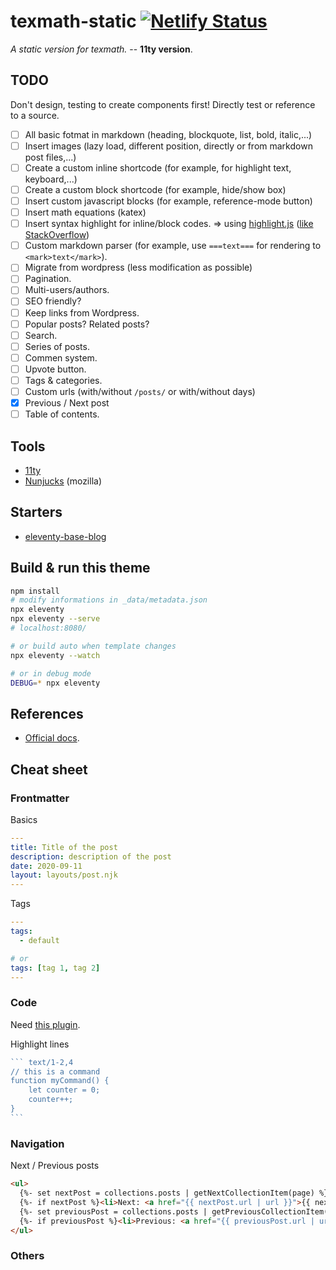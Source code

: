 # texmath-static [![Netlify Status](https://api.netlify.com/api/v1/badges/c187bcca-9464-4b2d-98d3-06982d8c1fe4/deploy-status)](https://app.netlify.com/sites/eloquent-goldstine-e9aa03/deploys)

*A static version for texmath.* -- __11ty version__.

## TODO

Don't design, testing to create components first! Directly test or reference to a source.

- [ ] All basic fotmat in markdown (heading, blockquote, list, bold, italic,...)
- [ ] Insert images (lazy load, different position, directly or from markdown post files,...)
- [ ] Create a custom inline shortcode (for example, for highlight text, keyboard,...)
- [ ] Create a custom block shortcode (for example, hide/show box)
- [ ] Insert custom javascript blocks (for example, reference-mode button)
- [ ] Insert math equations (katex)
- [ ] Insert syntax highlight for inline/block codes. => using [highlight.js](https://highlightjs.org/) ([like StackOverflow](https://meta.stackexchange.com/questions/353983/goodbye-prettify-hello-highlight-js-swapping-out-our-syntax-highlighter))
- [ ] Custom markdown parser (for example, use `===text===` for rendering to `<mark>text</mark>`).
- [ ] Migrate from wordpress (less modification as possible)
- [ ] Pagination.
- [ ] Multi-users/authors.
- [ ] SEO friendly?
- [ ] Keep links from Wordpress.
- [ ] Popular posts? Related posts?
- [ ] Search.
- [ ] Series of posts.
- [ ] Commen system.
- [ ] Upvote button.
- [ ] Tags & categories.
- [ ] Custom urls (with/without `/posts/` or with/without days)
- [x] Previous / Next post
- [ ] Table of contents.

## Tools

- [11ty](https://www.11ty.dev/)
- [Nunjucks](https://mozilla.github.io/nunjucks/) (mozilla)

## Starters

- [eleventy-base-blog](https://github.com/11ty/eleventy-base-blog)

## Build & run this theme

``` bash
npm install
# modify informations in _data/metadata.json
npx eleventy
npx eleventy --serve
# localhost:8080/

# or build auto when template changes
npx eleventy --watch

# or in debug mode
DEBUG=* npx eleventy
```

## References

- [Official docs](https://www.11ty.dev/docs/).

## Cheat sheet

### Frontmatter

Basics

``` yaml
---
title: Title of the post
description: description of the post
date: 2020-09-11
layout: layouts/post.njk
---
```

Tags

``` yaml
---
tags:
  - default

# or
tags: [tag 1, tag 2]
---
```

### Code

Need [this plugin](https://www.11ty.dev/docs/plugins/syntaxhighlight/).

Highlight lines

~~~ js
``` text/1-2,4
// this is a command
function myCommand() {
	let counter = 0;
	counter++;
}
```
~~~

### Navigation

Next / Previous posts

``` html
<ul>
  {%- set nextPost = collections.posts | getNextCollectionItem(page) %}
  {%- if nextPost %}<li>Next: <a href="{{ nextPost.url | url }}">{{ nextPost.data.title }}</a></li>{% endif %}
  {%- set previousPost = collections.posts | getPreviousCollectionItem(page) %}
  {%- if previousPost %}<li>Previous: <a href="{{ previousPost.url | url }}">{{ previousPost.data.title }}</a></li>{% endif %}
</ul>
```

### Others